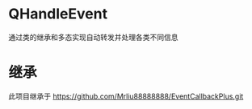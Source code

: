 # QHandleEvent
通过类的继承和多态实现自动转发并处理各类不同信息

# 继承
此项目继承于 https://github.com/Mrliu88888888/EventCallbackPlus.git
